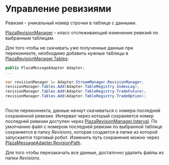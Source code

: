 # Управление ревизиями

Ревизия \- уникальный номер строчки в таблице с данными.

[PlazaRevisionManager](../api/StockSharp.Plaza.PlazaRevisionManager.html) \- класс отслеживающий изменение ревизий по выбранным таблицам.

Для того чтобы не скачивать уже полученные данные при переконнекте, необходимо добавить нужные таблицы в [PlazaRevisionManager.Tables](../api/StockSharp.Plaza.PlazaRevisionManager.Tables.html):

```cs
public PlazaMessageAdapter Adapter;
...
		
var revisionManager \= Adapter.StreamManager.RevisionManager;
revisionManager.Tables.Add(Adapter.TableRegistry.IndexLog);
revisionManager.Tables.Add(Adapter.TableRegistry.TradeFuture);
revisionManager.Tables.Add(Adapter.TableRegistry.TradeOption);
		
```

После переконнекта, данные начнут скачиваться с номера последней сохраненной ревизии. Интервал через который сохраняется номер последней ревизии доступен через [PlazaRevisionManager.Interval](../api/StockSharp.Plaza.PlazaRevisionManager.Interval.html). По умолчанию файл с номером последней ревизии по выбранной таблице сохраняется в папку *Revisions*, которая создается в папке из которой запускается торговый робот. Изменить путь сохранения можно через [PlazaMessageAdapter.RevisionPath](../api/StockSharp.Plaza.PlazaMessageAdapter.RevisionPath.html).

Для того чтобы перезакачать все данные, достаточно удалить файлы из папки *Revisions*.
